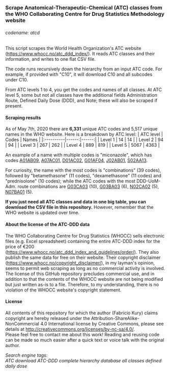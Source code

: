 ### Scrape Anatomical-Therapeutic-Chemical (ATC) classes from the WHO Collaborating Centre for Drug Statistics Methodology website
###### codename: atcd
This script scrapes the World Health Organization's ATC website (https://www.whocc.no/atc_ddd_index/). It reads ATC classes and their information, and writes to one flat CSV file.

The code runs recursively down the hierarchy from an input ATC code. For example, if provided with "C10", it will download C10 and all subcodes under C10.
  
From ATC levels 1 to 4, you get the codes and names of all classes. At ATC level 5, some but not all classes have the additional fields Administration Route, Defined Daily Dose (DDD), and Note; these will also be scraped if present.
  
#### Scraping results
As of May 7th, 2020 there are **6,331** unique ATC codes and 5,517 unique names in the WHO website. Here is a breakdown by ATC level: 
| ATC level | Codes | Names |
|:----------|------:|------:|
| Level 1   | 14    | 14    |
| Level 2   | 94    | 94    |
| Level 3   | 267   | 262   |
| Level 4   | 889   | 819   |
| Level 5   | 5067  | 4363  |
  
An example of a name with multiple codes is "miconazole", which has codes [A01AB09](https://www.whocc.no/atc_ddd_index/?code=A01AB09&showdescription=no), [A07AC01](https://www.whocc.no/atc_ddd_index/?code=A07AC01&showdescription=no), [D01AC02](https://www.whocc.no/atc_ddd_index/?code=D01AC02&showdescription=no), [G01AF04](https://www.whocc.no/atc_ddd_index/?code=G01AF04&showdescription=no), [J02AB01](https://www.whocc.no/atc_ddd_index/?code=J02AB01&showdescription=no), [S02AA13](https://www.whocc.no/atc_ddd_index/?code=S02AA13&showdescription=no).  
  
For curiosity, the name with the most codes is "combinations" (39 codes), followed by "betamethasone" (11 codes), "dexamethasone" (11 codes) and "prednisolone" (10 codes); while the ATC codes with the most DDD-UoM-Adm. route combinations are [G03CA03](https://www.whocc.no/atc_ddd_index/?code=G03CA03&showdescription=no) (10), [G03BA03](https://www.whocc.no/atc_ddd_index/?code=G03BA03&showdescription=no) (6), [N02CA02](https://www.whocc.no/atc_ddd_index/?code=N02CA02&showdescription=no) (5), [N07BA01](https://www.whocc.no/atc_ddd_index/?code=N07BA01&showdescription=no) (5).
  
**If you just need all ATC classes and data in one big table, you can download the CSV file in this repository.** However, remember that the WHO website is updated over time.  
  
#### About the license of the ATC-DDD data  
The WHO Collaborating Centre for Drug Statistics (WHOCC) sells electronic files (e.g. Excel spreadsheet) containing the entire ATC-DDD index for the price of €200 (https://www.whocc.no/atc_ddd_index_and_guidelines/order/). They also publish the same data for free on their website. Their copyright disclaimer (https://www.whocc.no/copyright_disclaimer/), in my layman's opinion, seems to permit web scraping as long as no commercial activity is involved. The license of this GitHub repository precludes commercial use, and in addition to that the contents of the WHOCC website are not being modified but just written as-is to a file. Therefore, to my understanding, there is no violation of the WHOCC website's copyright statement.

#### License
All contents of this repository for which the author (Fabrício Kury) claims copyright are hereby released under the Attribution-ShareAlike-NonCommercial 4.0 International license by Creative Commons, please see details at http://creativecommons.org/licenses/by-nc-sa/4.0/.   
Please feel free to contact me about this work! Reading and reusing code can be made so much easier after a quick text or voice talk with the original author.

_Search engine tags:  
ATC download ATC-DDD complete hierarchy database all classes defined daily dose_
